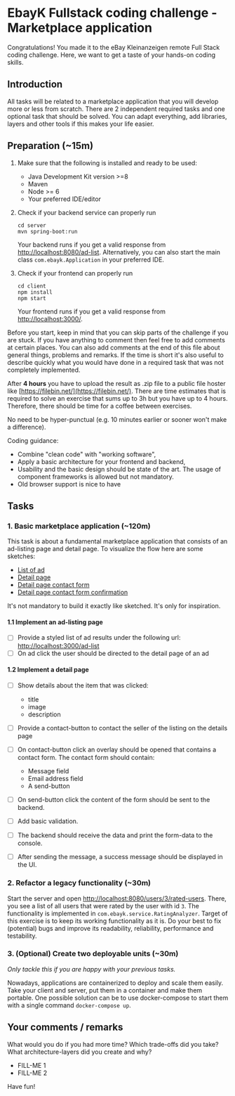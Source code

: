 # EbayK Fullstack coding challenge - Marketplace application

Congratulations! You made it to the eBay Kleinanzeigen remote Full Stack coding challenge. Here, we want to get a taste of your hands-on coding skills.

## Introduction

All tasks will be related to a marketplace application that you will develop more or less from scratch. There are 2 independent required tasks and one optional task that should be solved. You can adapt everything, add libraries, layers and other tools if this makes your life easier.

## Preparation (~15m)

1. Make sure that the following is installed and ready to be used:
    
    - Java Development Kit version >=8
    - Maven
    - Node >= 6
    - Your preferred IDE/editor
    
    
2. Check if your backend service can properly run

    ```
    cd server
    mvn spring-boot:run
    ```

    Your backend runs if you get a valid response from [http://localhost:8080/ad-list](http://localhost:8080/ad-list). Alternatively, you can also start the main class `com.ebayk.Application` in your preferred IDE.

3. Check if your frontend can properly run

    ```
    cd client
    npm install
    npm start
    ```

    Your frontend runs if you get a valid response from [http://localhost:3000/](http://localhost:3000/).

Before you start, keep in mind that you can skip parts of the challenge if you are stuck. If you have anything to comment then feel free to add comments at certain places. You can also add comments at the end of this file about general things, problems and remarks. If the time is short it's also useful to describe quickly what you would have done in a required task that was not completely implemented.

After **4 hours** you have to upload the result as .zip file to a public file hoster like [https://filebin.net/](https://filebin.net/). There are time estimates that is required to solve an exercise that sums up to 3h but you have 
up to 4 hours. Therefore, there should be time for a coffee between exercises. 

No need to be hyper-punctual (e.g. 10 minutes earlier or sooner won't make a difference).

Coding guidance: 
 - Combine "clean code" with "working software",
 - Apply a basic architecture for your frontend and backend,
 - Usability and the basic design should be state of the art. The usage of component frameworks is allowed but not mandatory.
 - Old browser support is nice to have

## Tasks

### 1. Basic marketplace application (~120m)

This task is about a fundamental marketplace application that consists of an ad-listing page and detail page. To visualize the flow here are some sketches:

- [List of ad](./mockups/ad-listing.png)
- [Detail page](./mockups/detail-page.png)
- [Detail page contact form](./mockups/detail-page-contact-form.png)
- [Detail page contact form confirmation](./mockups/detail-page-contact-form-confirmation.png)


It's not mandatory to build it exactly like sketched. It's only for inspiration.

#### 1.1 Implement an ad-listing page

- [ ] Provide a styled list of ad results under the following url: [http://localhost:3000/ad-list](http://localhost:3000/ad-list)
- [ ] On ad click the user should be directed to the detail page of an ad

#### 1.2 Implement a detail page

- [ ] Show details about the item that was clicked: 
    - title
    - image
    - description
    
- [ ] Provide a contact-button to contact the seller of the listing on the details page
- [ ] On contact-button click an overlay should be opened that contains a contact form. The contact form should contain:
  - Message field
  - Email address field
  - A send-button

- [ ] On send-button click the content of the form should be sent to the backend.
- [ ] Add basic validation.
- [ ] The backend should receive the data and print the form-data to the console.
- [ ] After sending the message, a success message should be displayed in the UI.

### 2. Refactor a legacy functionality (~30m)

Start the server and open [http://localhost:8080/users/3/rated-users](http://localhost:8080/users/3/rated-users). There, you see a list of all users that were rated by the user with id `3`. The functionality is implemented in `com.ebayk.service.RatingAnalyzer`.
Target of this exercise is to keep its working functionality as it is. Do your best to fix (potential) bugs and improve its readability, reliability, performance and testability.

### 3. (Optional) Create two deployable units (~30m)

*Only tackle this if you are happy with your previous tasks.*

Nowadays, applications are containerized to deploy and scale them easily. Take your client and server, put them
in a container and make them portable. One possible solution can be to use docker-compose to start them with a single command `docker-compose up`.

## Your comments / remarks

What would you do if you had more time? Which trade-offs did you take? What architecture-layers did you create and why?

* FILL-ME 1
* FILL-ME 2


Have fun!



